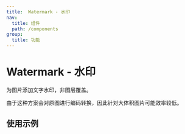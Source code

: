 ```yaml
---
title:  Watermark - 水印
nav:
  title: 组件
  path: /components
group:
  title: 功能
---
```

# Watermark - 水印

为图片添加文字水印，非图层覆盖。

由于这种方案会对原图进行编码转换，因此针对大体积图片可能效率较低。



## 使用示例

<code src="./demo/index1.tsx"></code>

<API src='./index.tsx'></API>